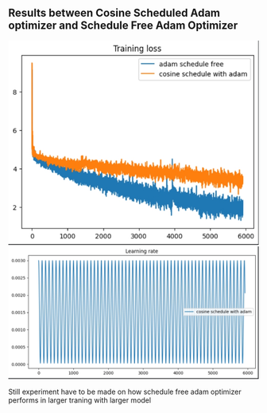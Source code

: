## Results between Cosine Scheduled Adam optimizer and Schedule Free Adam Optimizer
<img src="assets/Training Loss.jpeg" width="1000px"></img>
<img src="assets/Cosine Learning rate.jpeg" width="1000px"></img>

Still experiment have to be made on how schedule free adam optimizer performs in larger traning with larger model
